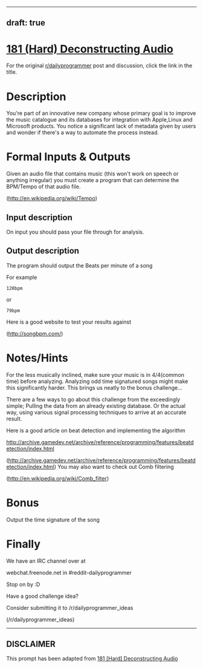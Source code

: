 ---
draft: true
----

# [181 (Hard) Deconstructing Audio](https://www.reddit.com/r/dailyprogrammer/comments/2hjw45/26092014_challenge_181_hard_deconstructing_audio/)

For the original [r/dailyprogrammer](https://www.reddit.com/r/dailyprogrammer/) post and discussion, click the link in the title.

# Description
You're part of an innovative new company whose primary goal is to improve the music catalogue and its databases for integration with Apple,Linux and Microsoft products. You notice a significant lack of metadata given by users and wonder if there's a way to automate the process instead.

# Formal Inputs & Outputs
Given an audio file that contains music (this won't work on speech or anything irregular) you must create a program that can determine the BPM/Tempo of that audio file.

(http://en.wikipedia.org/wiki/Tempo)
## Input description
On input you should pass your file through for analysis.

## Output description
The program should output the Beats per minute of a song

For example


```
120bpm
```
or


```
79bpm
```
Here is a good website to test your results against

(http://songbpm.com/)
# Notes/Hints
For the less musically inclined, make sure your music is in 4/4(common time) before analyzing. Analyzing odd time signatured songs might make this significantly harder. This brings us neatly to the bonus challenge...

There are a few ways to go about this challenge from the exceedingly simple; Pulling the data from an already existing database. Or the actual way, using various signal processing techniques to arrive at an accurate result.

Here is a good article on beat detection and implementing the algorithm

http://archive.gamedev.net/archive/reference/programming/features/beatdetection/index.html

(http://archive.gamedev.net/archive/reference/programming/features/beatdetection/index.html)
You may also want to check out Comb filtering

(http://en.wikipedia.org/wiki/Comb_filter)
# Bonus
Output the time signature of the song

# Finally
We have an IRC channel over at

webchat.freenode.net in #reddit-dailyprogrammer

Stop on by :D

Have a good challenge idea?

Consider submitting it to /r/dailyprogrammer_ideas

(/r/dailyprogrammer_ideas)

----
## **DISCLAIMER**
This prompt has been adapted from [181 [Hard] Deconstructing Audio](https://www.reddit.com/r/dailyprogrammer/comments/2hjw45/26092014_challenge_181_hard_deconstructing_audio/
)
